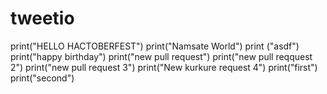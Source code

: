 # tweetio
print("HELLO HACTOBERFEST")
print("Namsate World")
print ("asdf")
print("happy birthday")
print("new pull request")
print("new pull reqquest 2")
print("new pull request 3")
print("New kurkure request 4")
print("first")
print("second")

